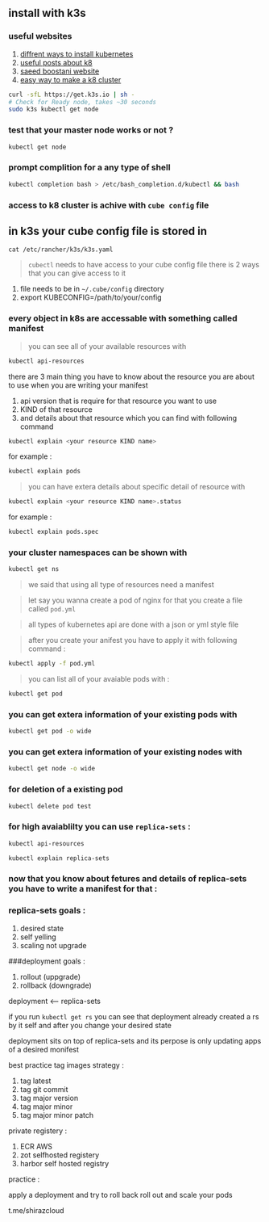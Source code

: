 ## install with k3s
### useful websites 
1. [diffrent ways to install kubernetes](https://kubedemy.io/ssbostan/kubernetes-installation-methods-the-complete-guide-update-2022)
1. [useful posts about k8](https://kubedemy.io/)
1. [saeed boostani website](https://devops-with-saeid.com/)
1. [easy way to make a k8 cluster](https://k3s.io/)

```bash
curl -sfL https://get.k3s.io | sh - 
# Check for Ready node, takes ~30 seconds 
sudo k3s kubectl get node 
```

### test that your master node works or not ? 

```bash
kubectl get node
```

### prompt complition for a any type of shell

```bash
kubectl completion bash > /etc/bash_completion.d/kubectl && bash
```
### access to k8 cluster is achive with `cube config` file

## in k3s your cube config file is stored in 
`cat /etc/rancher/k3s/k3s.yaml`

> `cubectl` needs to have access to your cube config file there is 2 ways that you can give access to it 

1. file needs to be in `~/.cube/config` directory
1. export KUBECONFIG=/path/to/your/config



### every object in k8s are accessable with something called manifest

> you can see all of your available resources with 

```bash 
kubectl api-resources
```

there are 3 main thing you have to know about the resource you are about to use when you are writing your manifest

1. api version that is require for that resource you want to use 
1. KIND of that resource
1. and details about that resource which you can find with following command

```bash 
kubectl explain <your resource KIND name>
```
for example :

```bash 
kubectl explain pods
```
> you can have extera details about specific detail of resource with 

```bash 
kubectl explain <your resource KIND name>.status
```
for example :

```bash 
kubectl explain pods.spec
```


### your cluster namespaces can be shown with 

```bash
kubectl get ns
```

> we said that using all type of resources need a manifest 

> let say you wanna create a pod of nginx for that you create a file called `pod.yml` 

> all types of kubernetes api are done with a json or yml style file 

> after you create your anifest you have to apply it with following command :

```bash
kubectl apply -f pod.yml
```
> you can list all of your avaiable pods with : 

```bash 
kubectl get pod

```

### you can get extera information of your existing pods with 

```bash
kubectl get pod -o wide
```

### you can get extera information of your existing nodes with 

```bash
kubectl get node -o wide
```

### for deletion of a existing pod 

```bash 
kubectl delete pod test
```

### for high avaiablilty you can  use `replica-sets` :

```bash 
kubectl api-resources
```

```bash 
kubectl explain replica-sets
```

### now that you know about fetures and details of replica-sets you have to write a manifest for that :

### replica-sets goals :
1. desired state
1. self yelling
1. scaling
not upgrade 

###deployment goals :
1. rollout (uppgrade)
1. rollback (downgrade)


deployment <-- replica-sets

if you run `kubectl get rs` you can see that deployment already created a rs by it self and after you change your desired state



deployment sits on top of replica-sets and its perpose is only updating apps of a desired monifest

best practice tag images strategy :
1. tag latest
1. tag git commit
1. tag major version
1. tag major minor 
1. tag major minor patch


private registery :
1. ECR AWS
1. zot selfhosted registery
1. harbor self hosted registry


practice : 

apply a deployment and try to roll back roll out and scale your pods 


t.me/shirazcloud

